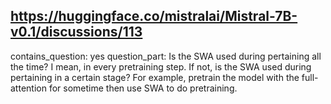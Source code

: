 ## https://huggingface.co/mistralai/Mistral-7B-v0.1/discussions/113

contains_question: yes
question_part: Is the SWA used during pertaining all the time? I mean, in every pretraining step. If not, is the SWA used during pertaining in a certain stage? For example, pretrain the model with the full-attention for sometime then use SWA to do pretraining.